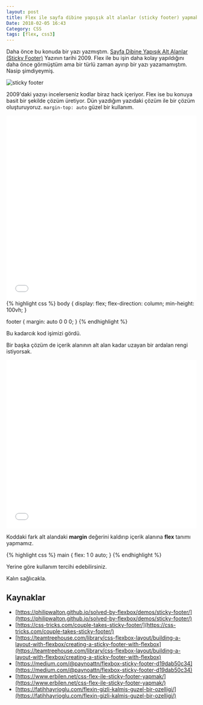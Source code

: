 ```yaml
---
layout: post
title: Flex ile sayfa dibine yapışık alt alanlar (sticky footer) yapmak
Date: 2018-02-05 16:43
Category: CSS
tags: [flex, css3]
---
```


Daha önce bu konuda bir yazı yazmıştım. 
[Sayfa Dibine Yapışık Alt Alanlar (Sticky Footer)](/sayfa-dibine-yapisik-alt-alanlarsticky-footer/) Yazının tarihi 2009. Flex ile bu işin daha kolay yapıldığını daha önce görmüştüm ama bir türlü zaman ayırıp bir yazı yazamamıştım. Nasip şimdiyeymiş.

![sticky footer](https://fatihhayrioglu.com/images/sticky-oncesi.gif)

2009'daki yazıyı incelerseniz kodlar biraz hack içeriyor. Flex ise bu konuya basit bir şekilde çözüm üretiyor. Dün yazdığım yazıdaki çözüm ile bir çözüm oluşturuyoruz. `margin-top: auto` güzel bir kullanım.

<iframe height='488' scrolling='no' title='Yapışık alt alan' src='//codepen.io/fatihhayri/embed/qxNgPa/?height=388&theme-id=13521&default-tab=css,result&embed-version=2' frameborder='no' allowtransparency='true' allowfullscreen='true' style='width: 100%;'>See the Pen <a href='https://codepen.io/fatihhayri/pen/qxNgPa/'>Yapışık alt alan</a> by Fatih  (<a href='https://codepen.io/fatihhayri'>@fatihhayri</a>) on <a href='https://codepen.io'>CodePen</a>.
</iframe>
{% highlight css %}
body {
  display: flex;
  flex-direction: column;
  min-height: 100vh;
}

footer {
  margin: auto 0 0 0;
}
{% endhighlight %}

Bu kadarcık kod işimizi gördü.

Bir başka çözüm de içerik alanının alt alan kadar uzayan bir ardalan rengi istiyorsak.

<iframe height='445' scrolling='no' title='Yapışık alt alan' src='//codepen.io/fatihhayri/embed/NyrJxQ/?height=345&theme-id=13521&default-tab=css,result&embed-version=2' frameborder='no' allowtransparency='true' allowfullscreen='true' style='width: 100%;'>See the Pen <a href='https://codepen.io/fatihhayri/pen/NyrJxQ/'>Yapışık alt alan</a> by Fatih  (<a href='https://codepen.io/fatihhayri'>@fatihhayri</a>) on <a href='https://codepen.io'>CodePen</a>.
</iframe>

Koddaki fark alt alandaki **margin** değerini kaldırıp içerik alanına **flex** tanımı yapmamız.

{% highlight css %}
main {
  flex: 1 0 auto;
}
{% endhighlight %}

Yerine göre kullanım tercihi edebilirsiniz.

Kalın sağlıcakla.

## Kaynaklar

 - [https://philipwalton.github.io/solved-by-flexbox/demos/sticky-footer/](https://philipwalton.github.io/solved-by-flexbox/demos/sticky-footer/)
 - [https://css-tricks.com/couple-takes-sticky-footer/](https://css-tricks.com/couple-takes-sticky-footer/)
 - [https://teamtreehouse.com/library/css-flexbox-layout/building-a-layout-with-flexbox/creating-a-sticky-footer-with-flexbox](https://teamtreehouse.com/library/css-flexbox-layout/building-a-layout-with-flexbox/creating-a-sticky-footer-with-flexbox)
 - [https://medium.com/@paynoattn/flexbox-sticky-footer-d19dab50c34](https://medium.com/@paynoattn/flexbox-sticky-footer-d19dab50c34)
 - [https://www.erbilen.net/css-flex-ile-sticky-footer-yapmak/](https://www.erbilen.net/css-flex-ile-sticky-footer-yapmak/)
 - [https://fatihhayrioglu.com/flexin-gizli-kalmis-guzel-bir-ozelligi/](https://fatihhayrioglu.com/flexin-gizli-kalmis-guzel-bir-ozelligi/)